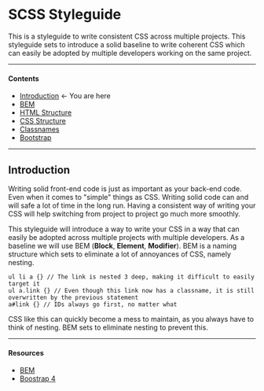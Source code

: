 # SCSS Styleguide
This is a styleguide to write consistent CSS across multiple projects. This styleguide sets to introduce a solid baseline to write coherent CSS which can easily be adopted by multiple developers working on the same project.

---
#### Contents
- [Introduction](readme.md) <- You are here
- [BEM](bem.md)
- [HTML Structure](htmlstructure.md)
- [CSS Structure](cssstructure.md)
- [Classnames](classnames.md)
- [Bootstrap](bootstrap.md)

----
## Introduction
Writing solid front-end code is just as important as your back-end code. Even when it comes to "simple" things as CSS. Writing solid code can and will safe a lot of time in the long run. Having a consistent way of writing your CSS will help switching from project to project go much more smoothly.

This styleguide will introduce a way to write your CSS in a way that can easily be adopted across multiple projects with multiple developers. As a baseline we will use BEM (**Block**, **Element**, **Modifier**). BEM is a naming structure which sets to eliminate a lot of annoyances of CSS, namely nesting.

```
ul li a {} // The link is nested 3 deep, making it difficult to easily target it
ul a.link {} // Even though this link now has a classname, it is still overwritten by the previous statement
a#link {} // IDs always go first, no matter what
```
CSS like this can quickly become a mess to maintain, as you always have to think of nesting. BEM sets to eliminate nesting to prevent this.

----
#### Resources
- [BEM](http://getbem.com/naming/)
- [Boostrap 4](https://v4-alpha.getbootstrap.com/)
